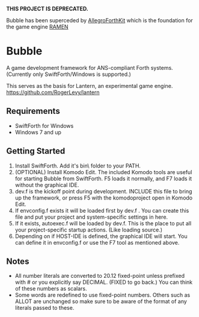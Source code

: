 **THIS PROJECT IS DEPRECATED.**

Bubble has been superceded by [AllegroForthKit](https://github.com/RogerLevy/AllegroForthKit) which is the foundation for the game engine [RAMEN](https://github.com/RogerLevy/ramen)

# Bubble

A game development framework for ANS-compliant Forth systems.  (Currently only SwiftForth/Windows is supported.)

This serves as the basis for Lantern, an experimental game engine. https://github.com/RogerLevy/lantern

## Requirements
- SwiftForth for Windows
- Windows 7 and up


## Getting Started
1. Install SwiftForth.  Add it's bin\ folder to your PATH.
1. (OPTIONAL) Install Komodo Edit.  The included Komodo tools are useful for starting Bubble from SwiftForth.   F5 loads it normally, and F7 loads it without the graphical IDE.
1. dev.f is the kickoff point during development.  INCLUDE this file to bring up the framework, or press F5 with the komodoproject open in Komodo Edit.
1. If envconfig.f exists it will be loaded first by dev.f . You can create this file and put your project and system-specific settings in here.
1. If it exists, autoexec.f will be loaded by dev.f.  This is the place to put all your project-specific startup actions.  (Like loading source.)
1. Depending on if HOST-IDE is defined, the graphical IDE will start.  You can define it in envconfig.f or use the F7 tool as mentioned above.


## Notes

- All number literals are converted to 20.12 fixed-point unless prefixed with # or you explicitly say DECIMAL.  (FIXED to go back.)  You can think of these numbers as scalars.
- Some words are redefined to use fixed-point numbers.  Others such as ALLOT are unchanged so make sure to be aware of the format of any literals passed to these.
